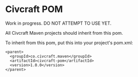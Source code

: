 # Civcraft POM

Work in progress. DO NOT ATTEMPT TO USE YET.

All Civcraft Maven projects should inherit from this pom.

To inherit from this pom, put this into your project's pom.xml:
```
<parent>
  <groupId>co.civcraft.maven</groupId>
  <artifactId>civcraft-pom</artifactId>
  <version>1.0.0</version>
</parent>  
```

